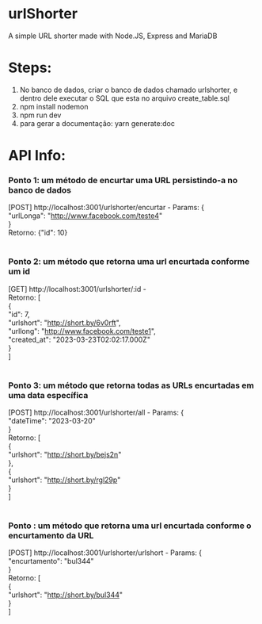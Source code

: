 # urlShorter
A simple URL shorter made with Node.JS, Express and MariaDB

# Steps:
1) No banco de dados, criar o banco de dados chamado urlshorter, e dentro dele executar o SQL que esta no arquivo create_table.sql
2) npm install nodemon
3) npm run dev
4) para gerar a documentação: yarn generate:doc

# API Info:
### Ponto 1: um método de encurtar uma URL persistindo-a no banco de dados
[POST] http://localhost:3001/urlshorter/encurtar - Params: {<br />
"urlLonga": "http://www.facebook.com/teste4" <br />
}<br />
Retorno: {"id": 10}<br /><br />
### Ponto 2: um método que retorna uma url encurtada conforme um id
[GET] http://localhost:3001/urlshorter/:id - <br />
Retorno: [<br />
{ <br />
"id": 7, <br />
"urlshort": "http://short.by/6v0rft", <br />
"urllong": "http://www.facebook.com/teste1", <br />
"created_at": "2023-03-23T02:02:17.000Z" <br />
} <br />
]<br /> <br />
### Ponto 3: um método que retorna todas as URLs encurtadas em uma data específica
[POST] http://localhost:3001/urlshorter/all - Params: {<br />
"dateTime": "2023-03-20" <br />
}<br />
Retorno: [ <br />
{ <br />
"urlshort": "http://short.by/bejs2n" <br />
}, <br />
{ <br />
"urlshort": "http://short.by/rgl29p" <br />
} <br />
]<br /><br />
### Ponto : um método que retorna uma url encurtada conforme o encurtamento da URL
[POST] http://localhost:3001/urlshorter/urlshort - Params: {<br />
"encurtamento": "bul344" <br />
}<br />
Retorno: [ <br />
{ <br />
"urlshort": "http://short.by/bul344" <br />
} <br />
]
